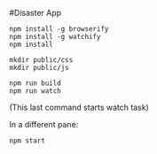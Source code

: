 #Disaster App

```
npm install -g browserify
npm install -g watchify
npm install

mkdir public/css
mkdir public/js

npm run build
npm run watch
```
(This last command starts watch task)

In a different pane:
```
npm start
```